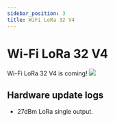```yaml
---
sidebar_position: 3
title: WiFi LoRa 32 V4
---
```


# Wi-Fi LoRa 32 V4 

Wi-Fi LoRa 32 V4 is coming!
![](img/1.jpg)

## Hardware update logs

- 27dBm LoRa single output.